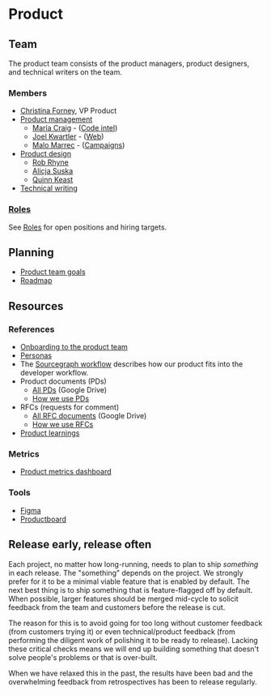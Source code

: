# Product

## Team

The product team consists of the product managers, product designers, and technical writers on the team.

### Members

- [Christina Forney](../../../company/team/index.md#christina-forney-she-her), VP Product
- [Product management](product_management/index.md)
  - [María Craig](../../../company/team/index.md#maría-craig-she-her) - ([Code intel](../engineering/code-intelligence/index.md))
  - [Joel Kwartler](../../../company/team/index.md#joel-kwartler-he-him) - ([Web](../engineering/web/index.md))
  - [Malo Marrec](../../../company/team/index.md#malo-marrec-he-him) - ([Campaigns](../engineering/campaigns/index.md))
- [Product design](design/index.md)
  - [Rob Rhyne](../../../company/team/index.md#rob-rhyne)
  - [Alicja Suska](../../../company/team/index.md#alicja-suska-she-her)
  - [Quinn Keast](../../../company/team/index.md#quinn-keast-he-him)
- [Technical writing](technical_writing/index.md)

### [Roles](roles/index.md)

See [Roles](roles/index.md) for open positions and hiring targets.

## Planning

- [Product team goals](goals.md)
- [Roadmap](roadmap.md)

## Resources

### References

- [Onboarding to the product team](./onboarding/index.md)
- [Personas](../marketing/personas.md)
- The [Sourcegraph workflow](../../workflow/index.md) describes how our product fits into the developer workflow.
- Product documents (PDs)
  - [All PDs](https://drive.google.com/drive/folders/1UbuN9izpTj7ppJiduKI5tid8GEFuAiEx) (Google Drive)
  - [How we use PDs](product_documents.md)
- RFCs (requests for comment)
  - [All RFC documents](https://drive.google.com/drive/folders/1zP3FxdDlcSQGC1qvM9lHZRaHH4I9Jwwa) (Google Drive)
  - [How we use RFCs](../communication/rfcs/index.md)
- [Product learnings](product_learning.md)

### Metrics

- [Product metrics dashboard](https://sourcegraph.looker.com/dashboards/127)

### Tools

- [Figma](https://www.figma.com/files/team/438792081639669302/Sourcegraph)
- [Productboard](https://sourcegraph.productboard.com/)

## Release early, release often

Each project, no matter how long-running, needs to plan to ship _something_ in each release. The "something" depends on the project. We strongly prefer for it to be a minimal viable feature that is enabled by default. The next best thing is to ship something that is feature-flagged off by default. When possible, larger features should be merged mid-cycle to solicit feedback from the team and customers before the release is cut.

The reason for this is to avoid going for too long without customer feedback (from customers trying it) or even technical/product feedback (from performing the diligent work of polishing it to be ready to release). Lacking these critical checks means we will end up building something that doesn't solve people's problems or that is over-built.

When we have relaxed this in the past, the results have been bad and the overwhelming feedback from retrospectives has been to release regularly.
